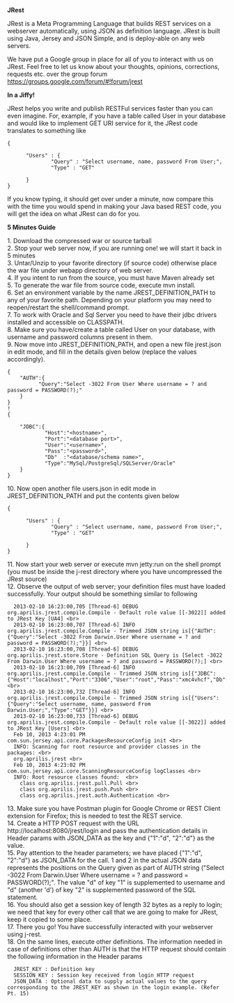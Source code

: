 <b>JRest</b>

  JRest is a Meta Programming Language that builds REST services on a webserver automatically, using JSON as definition language. 
JRest is built using Java, Jersey and JSON Simple, and is deploy-able on any web servers.

We have put a Google group in place for all of you to interact with us on JRest. 
Feel free to let us know about your thoughts, opinions, corrections, requests etc. over the group forum https://groups.google.com/forum/#!forum/jrest

<b>In a Jiffy!</b>

  JRest helps you write and publish RESTFul services faster than you can even imagine. For, example, if you have a table called User in your database and would like to implement GET URI service for it, the JRest code translates to something like

    {
  
          "Users" : {
                  "Query" : "Select username, name, password From User;",
                  "Type" : "GET"
  
          }
    }

If you know typing, it should get over under a minute, now compare this with the time you would spend in making your Java based REST code, you will get the idea on what JRest can do for you.

<b>5 Minutes Guide</b>

<para>
1. Download the compressed war or source tarball <br>
2. Stop your web server now, if you are running one! we will start it back in 5 minutes <br>
3. Untar/Unzip to your favorite directory (if source code) otherwise place the war file under webapp directory of web server. <br>
4. If you intent to run from the source, you must have Maven already set <br>
5. To generate the war file from source code, execute mvn install. <br>
6. Set an environment variable by the name JREST_DEFINITION_PATH to any of your favorite path. Depending on your platform you may need to reopen/restart the shell/command prompt. <br>
7. To work with Oracle and Sql Server you need to have their jdbc drivers installed and accessible on CLASSPATH. <br>
8. Make sure you have/create a table called User on your database, with username and password columns present in them. <br>
9. Now move into JREST_DEFINITION_PATH, and open a new file jrest.json in edit mode, and fill in the details given below (replace the values accordingly). <br>

    {
        "AUTH":{
              "Query":"Select -3022 From User Where username = ? and password = PASSWORD(?);"
        }
    }
    !
    {
        
        "JDBC":{
                "Host":"<hostname>",
                "Port":"<database port>",
                "User":"<username>",
                "Pass":"<password>",
                "Db"  :"<database/schema name>",
                "Type":"MySql/PostgreSql/SQLServer/Oracle"
        }
    }

<para>
10. Now open another file users.json in edit mode in JREST_DEFINITION_PATH and put the contents given below <br>

    {
  
          "Users" : {
                  "Query" : "Select username, name, password From User;",
                  "Type" : "GET"
  
          }
    }

    
<para> 
11. Now start your web server or execute mvn jetty:run on the shell prompt (you must be inside the j-rest directory where you have uncompressed the JRest source) <br>
12. Observe the output of web server; your definition files must have loaded successfully. Your output should be something similar to following


      2013-02-10 16:23:00,705 [Thread-6] DEBUG org.aprilis.jrest.compile.Compile - Default role value [[-3022]] added to JRest Key [UA4] <br>
      2013-02-10 16:23:00,707 [Thread-6] INFO  org.aprilis.jrest.compile.Compile - Trimmed JSON string is[{"AUTH":{"Query":"Select -3022 From Darwin.User Where username = ? and password = PASSWORD(?);"}}] <br>
      2013-02-10 16:23:00,708 [Thread-6] DEBUG org.aprilis.jrest.store.Store - Definition SQL Query is [Select -3022 From Darwin.User Where username = ? and password = PASSWORD(?);] <br>
      2013-02-10 16:23:00,709 [Thread-6] INFO  org.aprilis.jrest.compile.Compile - Trimmed JSON string is[{"JDBC":{"Host":"localhost","Port":"3306","User":"root","Pass":"xmc4vhcf","Db":"Darwin","Type":"MySql"}}] <br>
      2013-02-10 16:23:00,732 [Thread-6] INFO  org.aprilis.jrest.compile.Compile - Trimmed JSON string is[{"Users":{"Query":"Select username, name, password From Darwin.User;","Type":"GET"}}] <br>
      2013-02-10 16:23:00,733 [Thread-6] DEBUG org.aprilis.jrest.compile.Compile - Default role value [[-3022]] added to JRest Key [Users] <br>
      Feb 10, 2013 4:23:01 PM com.sun.jersey.api.core.PackagesResourceConfig init <br>
      INFO: Scanning for root resource and provider classes in the packages: <br>
      org.aprilis.jrest <br>
      Feb 10, 2013 4:23:02 PM com.sun.jersey.api.core.ScanningResourceConfig logClasses <br>
      INFO: Root resource classes found:  <br>
        class org.aprilis.jrest.pull.Pull <br>
        class org.aprilis.jrest.push.Push <br>
        class org.aprilis.jrest.auth.Authentication <br>

<para>
13. Make sure you have Postman plugin for Google Chrome or REST Client extension for Firefox; this is needed to test the REST service. <br>
14. Create a HTTP POST request with the URL http://localhost:8080/jrest/login and pass the authentication details in Header params with JSON_DATA as the key and {"1":"d", "2":"d"} as the value. <br>
15. Pay attention to the header parameters; we have placed {"1":"d", "2":"d"} as JSON_DATA for the call. 1 and 2 in the actual JSON data represents the positions on the Query given as part of AUTH string ("Select -3022 From Darwin.User Where username = ? and password = PASSWORD(?);". The value "d" of key "1" is supplemented to username and "d" (another 'd') of key "2" is supplemented password of the SQL statement. <br>
16. You should also get a session key of length 32 bytes as a reply to login; we need that key for every other call that we are going to make for JRest, keep it copied to some place.  <br>
17. There you go! You have successfully interacted with your webserver using j-rest.  <br>
18. On the same lines, execute other definitions. The information needed in case of definitions other than AUTH is that the HTTP request should contain the following information in the Header params <br>


      JREST_KEY : Definition key
      SESSION_KEY : Session key received from login HTTP request
      JSON_DATA : Optional data to supply actual values to the query corresponding to the JREST_KEY as shown in the login example. (Refer Pt. 15) 

